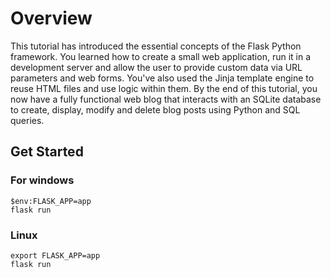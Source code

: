 # Overview

This tutorial has introduced the essential concepts of the Flask Python framework. You learned how to create a small web application, run it in a development server and allow the user to provide custom data via URL parameters and web forms. You've also used the Jinja template engine to reuse HTML files and use logic within them. By the end of this tutorial, you now have a fully functional web blog that interacts with an SQLite database to create, display, modify and delete blog posts using Python and SQL queries.

## Get Started

### For windows

`$env:FLASK_APP=app`  
`flask run`

### Linux

`export FLASK_APP=app`    
`flask run`

